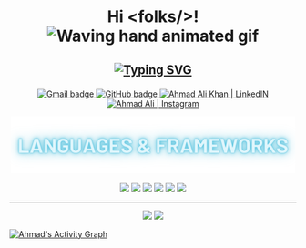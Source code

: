 <h1 align="center">Hi &lt;folks/&gt;! 
         <img src="https://raw.githubusercontent.com/nixin72/nixin72/master/wave.gif" 
         alt="Waving hand animated gif"
         height="45"
         width="45" />
</h1>

 <h2 align="center">

  [![Typing SVG](https://readme-typing-svg.herokuapp.com?font=firacode&color=%235BCDEC&size=26&duration=2500&center=true&vCenter=true&lines=This+is+Ahmad+Ali+Khan;Software+Engineer;Backend+Developer;AI/ML+Enthusiast)](https://git.io/typing-svg)
    </h2>


<p align="center">
  <a href="mailto:ahmadalica18@gmail.com">
    <img src="https://img.shields.io/badge/gmail-%23E34F26.svg?style=for-the-badge&logo=gmail&logoColor=white" alt="Gmail badge" />
  </a>
  <a href="https://github.com/ahmadjanan?tab=followers">
    <img src="https://img.shields.io/github/followers/ahmadjanan?label=GitHub&logo=GitHub&style=for-the-badge" alt="GitHub badge" />
  </a>
  <a href="https://www.linkedin.com/in/ahmadjanan/" target="_blank">
    <img alt="Ahmad Ali Khan | LinkedIN"  src="https://img.shields.io/badge/linkedin-%230077B5.svg?&style=for-the-badge&logo=linkedin&logoColor=white" />
  </a>
  <a href="https://www.instagram.com/ahmadjanan_" target="_blank">
    <img alt="Ahmad Ali | Instagram"  src="https://img.shields.io/badge/instagram-%23E4405F.svg?&style=for-the-badge&logo=instagram&logoColor=white" />
  </a>
</p>

<div align="center"> 
  <img src="https://github.com/Alwaz/Alwaz/blob/main/images/Framwo.png"  width="500" >
</div>

<p align="center">
     <img src="https://img.shields.io/badge/aws-%23E34F26.svg?style=for-the-badge&logo=amazonaws"/>
     <img src="https://img.shields.io/badge/docker-%23E34F26.svg?style=for-the-badge&logo=docker"/>
     <img src="https://img.shields.io/badge/circleci-%231572B6.svg?style=for-the-badge&logo=circleci"/>
     <img src="https://img.shields.io/badge/python-3670A0?style=for-the-badge&logo=python&logoColor=ffdd54"/>
     <img src="https://img.shields.io/badge/django-3670A0?style=for-the-badge&logo=django"/>
     <img src="https://img.shields.io/badge/pandas-%230081CB.svg?style=for-the-badge&logo=pandas"/>
</p>

<hr>

<p align="center">
  <img width="400px" src="https://github-readme-stats.vercel.app/api?username=ahmadjanan&count_private=true&include_all_commits=true&show_icons=true&theme=radical&hide_border=true&bg_color=1F222E" />
  <img width="400px" src="https://github-readme-streak-stats.herokuapp.com?user=ahmadjanan&theme=radical&hide_border=true&fire=C77800&ring=DD910B&background=1F222E" />
</p>

<a href="https://github.com/ahmadjanan"><img alt="Ahmad's Activity Graph" src="https://activity-graph.herokuapp.com/graph?username=ahmadjanan&theme=react-dark&hide_border=true&area=true"/></a>
